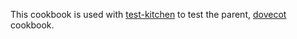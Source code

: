 This cookbook is used with [test-kitchen](http://kitchen.ci/) to test the parent, [dovecot](https://supermarket.chef.io/cookbooks/dovecot) cookbook.
